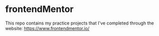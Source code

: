 # frontendMentor

This repo contains my practice projects that I've completed through the website: https://www.frontendmentor.io/
